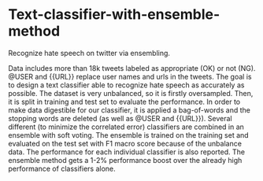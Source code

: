 # Text-classifier-with-ensemble-method
Recognize hate speech on twitter via ensembling.

Data includes more than 18k tweets labeled as appropriate (OK) or not (NG). @USER and {{URL}} replace user names and urls in the tweets. The goal is to design a text classifier able to recognize hate speech as accurately as possible.
The dataset is very unbalanced, so it is firstly oversampled. Then, it is split in training and test set to evaluate the performance. In order to make data digestible for our classifier, it is applied a bag-of-words and the stopping words are deleted (as well as @USER and {{URL}}). Several different (to minimize the correlated error) classifiers are combined in an ensemble with soft voting. The ensemble is trained on the training set and evaluated on the test set with F1 macro score because of the unbalance data. The performance for each individual classifier is also reported. The ensemble method gets a 1-2% performance boost over the already high performance of classifiers alone.
